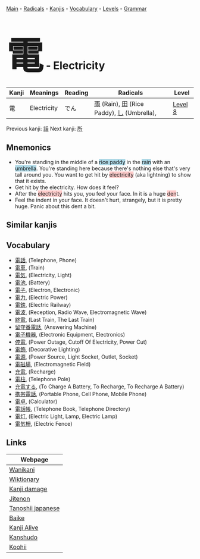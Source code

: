<style> bigfont {font-size: 100px}</style>
[Main](../README.md) -
[Radicals](../radicals.md) -
[Kanjis](../kanjis.md) -
[Vocabulary](../vocabulary.md) -
[Levels](../levels.md) -
[Grammar](../grammar.md)
# <bigfont> 電</bigfont> - Electricity 

| Kanji | Meanings | Reading | Radicals | Level |
| --- | --- | --- | --- | --- |
| 電 | Electricity | でん | [雨](../radicals/雨.md) (Rain), [田](../radicals/田.md) (Rice Paddy), [乚](../radicals/乚.md) (Umbrella),  | [Level 8](../levels/wk_level8.md) |

Previous kanji: [話](話.md) Next kanji: [所](所.md) 

## Mnemonics
 * You're standing in the middle of a <span style="background-color:#ADD8E6"> rice paddy</span> in the <span style="background-color:#ADD8E6"> rain</span> with an <span style="background-color:#ADD8E6"> umbrella</span>. You're standing here because there's nothing else that's very tall around you. You want to get hit by <span style="background-color:#ffcccb"> electricity</span> (aka lightning) to show that it exists.
* Get hit by the electricity. How does it feel?
* After the <span style="background-color:#ffcccb"> electricity</span> hits you, you feel your face. In it is a huge <span style="background-color:#ffcccb"> den</span>t.
* Feel the indent in your face. It doesn't hurt, strangely, but it is pretty huge. Panic about this dent a bit.


## Similar kanjis
 


## Vocabulary
 * [電話](../vocabulary/電.md), (Telephone, Phone)
* [電車](../vocabulary/電.md), (Train)
* [電気](../vocabulary/電.md), (Electricity, Light)
* [電池](../vocabulary/電.md), (Battery)
* [電子](../vocabulary/電.md), (Electron, Electronic)
* [電力](../vocabulary/電.md), (Electric Power)
* [電鉄](../vocabulary/電.md), (Electric Railway)
* [電波](../vocabulary/電.md), (Reception, Radio Wave, Electromagnetic Wave)
* [終電](../vocabulary/電.md), (Last Train, The Last Train)
* [留守番電話](../vocabulary/電.md), (Answering Machine)
* [電子機器](../vocabulary/電.md), (Electronic Equipment, Electronics)
* [停電](../vocabulary/電.md), (Power Outage, Cutoff Of Electricity, Power Cut)
* [電飾](../vocabulary/電.md), (Decorative Lighting)
* [電源](../vocabulary/電.md), (Power Source, Light Socket, Outlet, Socket)
* [電磁場](../vocabulary/電.md), (Electromagnetic Field)
* [充電](../vocabulary/電.md), (Recharge)
* [電柱](../vocabulary/電.md), (Telephone Pole)
* [充電する](../vocabulary/電.md), (To Charge A Battery, To Recharge, To Recharge A Battery)
* [携帯電話](../vocabulary/電.md), (Portable Phone, Cell Phone, Mobile Phone)
* [電卓](../vocabulary/電.md), (Calculator)
* [電話帳](../vocabulary/電.md), (Telephone Book, Telephone Directory)
* [電灯](../vocabulary/電.md), (Electric Light, Lamp, Electric Lamp)
* [電気柵](../vocabulary/電.md), (Electric Fence)



## Links 

| Webpage |
| --- |
| [Wanikani          ](https://www.wanikani.com/kanji/電) |
| [Wiktionary        ](https://en.wiktionary.org/wiki/電) |
| [Kanji damage      ](http://www.kanjidamage.com/kanji/search?utf8=✓&q=電) |
| [Jitenon           ](https://jitenon.com/kanji/電) |
| [Tanoshii japanese ](https://www.tanoshiijapanese.com/dictionary/kanji.cfm?k=電) |
| [Baike             ](https://baike.baidu.com/item/電) |
| [Kanji Alive       ](https://app.kanjialive.com/電) |
| [Kanshudo          ](https://www.kanshudo.com/searchmn?q=電) |
| [Koohii            ](https://kanji.koohii.com/study/kanji/電) |
